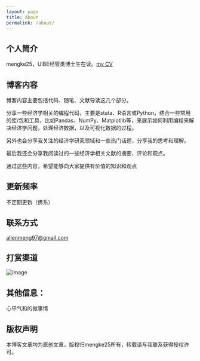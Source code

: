 ```yaml
---
layout: page
title: About
permalink: /about/
---
```


## 个人简介

mengke25，UIBE经管类博士生在读。[my CV](https://mengke25.github.io/cv/my_cv.html)

## 博客内容

博客内容主要包括代码、随笔、文献导读这几个部分。

分享一些经济学相关的编程代码，主要是stata、R语言或Python，结合一些常用的库/包和工具，比如Pandas、NumPy、Matplotlib等，来展示如何利用编程来解决经济学问题，处理经济数据，以及可视化数据的过程。

另外也会分享我关注的经济学研究领域和一些热门话题，分享我的思考和理解。

最后我还会分享我阅读过的一些经济学相关文献的摘要、评论和观点。

通过这些内容，希望能够向大家提供有价值的知识和观点


## 更新频率

不定期更新（佛系）

## 联系方式

allenmeng97@gmail.com

## 打赏渠道

![image](https://mengke25.github.io/images/dashang.png)

## 其他信息： 

心平气和的做事情

## 版权声明

本博客文章均为原创文章，版权归mengke25所有，转载请与我联系获得授权许可。
